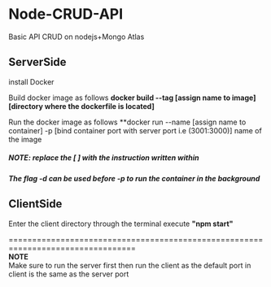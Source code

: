# Node-CRUD-API
Basic API CRUD on nodejs+Mongo Atlas

## ServerSide
install Docker  

Build docker image as follows **docker build --tag [assign name to image] [directory where the dockerfile is located]**

Run the docker image as follows  **docker run --name [assign name to container] -p [bind container port with server port i.e (3001:3000)] name of the image  

##### NOTE: replace the [ ] with the instruction written within  
##### The flag **-d** can be used before **-p** to run the container in the background

## ClientSide
Enter the client directory through the terminal 
execute **"npm start"**

=================================================================================  
**NOTE**  
Make sure to run the server first then run the client as the default port in client is the same as the server port
